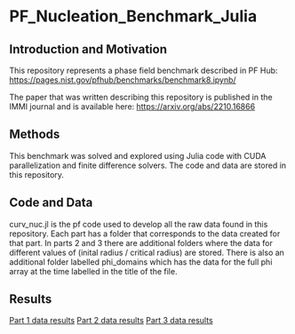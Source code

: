 # PF_Nucleation_Benchmark_Julia

## Introduction and Motivation
This repository represents a phase field benchmark described in PF Hub: https://pages.nist.gov/pfhub/benchmarks/benchmark8.ipynb/

The paper that was written describing this repository is published in the IMMI journal and is available here: https://arxiv.org/abs/2210.16866

## Methods
This benchmark was solved and explored using Julia code with CUDA parallelization and finite difference solvers.
The code and data are stored in this repository.

## Code and Data
curv_nuc.jl is the pf code used to develop all the raw data found in this repository.
Each part has a folder that corresponds to the data created for that part.
In parts 2 and 3 there are additional folders where the data for different values of (inital radius / critical radius) are stored.
There is also an additional folder labelled phi_domains which has the data for the full phi array at the time labelled in the title of the file.

## Results
[Part 1 data results](part1_volfrac.png)
[Part 2 data results](2dp2.png)
[Part 3 data results](2dp3.png)
